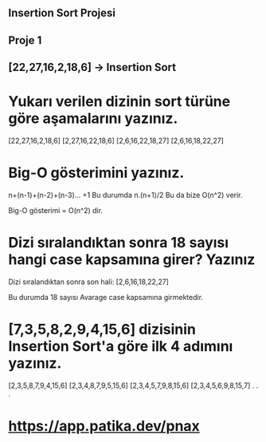 ## Insertion Sort Projesi

## Proje 1

## [22,27,16,2,18,6] -> Insertion Sort

# Yukarı verilen dizinin sort türüne göre aşamalarını yazınız.

[22,27,16,2,18,6]
[2,27,16,22,18,6]
[2,6,16,22,18,27]
[2,6,16,18,22,27]

# Big-O gösterimini yazınız.

n+(n-1)+(n-2)+(n-3)... +1
Bu durumda n.(n+1)/2
Bu da bize O(n^2) verir.

Big-O gösterimi = O(n^2) dir.

# Dizi sıralandıktan sonra 18 sayısı hangi case kapsamına girer? Yazınız

Dizi sıralandıktan sonra son hali: [2,6,16,18,22,27]

Bu durumda 18 sayısı Avarage case kapsamına girmektedir.

# [7,3,5,8,2,9,4,15,6] dizisinin Insertion Sort'a göre ilk 4 adımını yazınız.

[2,3,5,8,7,9,4,15,6]
[2,3,4,8,7,9,5,15,6]
[2,3,4,5,7,9,8,15,6]
[2,3,4,5,6,9,8,15,7]
.
.
.

# https://app.patika.dev/pnax
